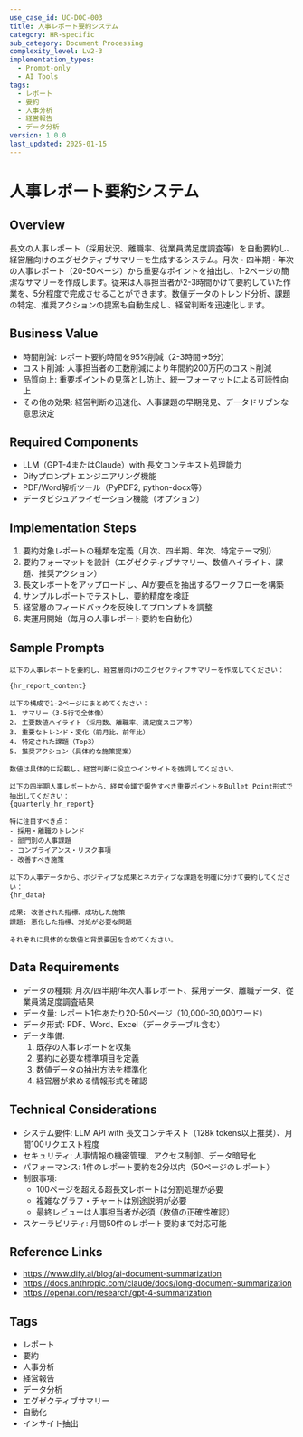```yaml
---
use_case_id: UC-DOC-003
title: 人事レポート要約システム
category: HR-specific
sub_category: Document Processing
complexity_level: Lv2-3
implementation_types:
  - Prompt-only
  - AI Tools
tags:
  - レポート
  - 要約
  - 人事分析
  - 経営報告
  - データ分析
version: 1.0.0
last_updated: 2025-01-15
---
```


# 人事レポート要約システム

## Overview

長文の人事レポート（採用状況、離職率、従業員満足度調査等）を自動要約し、経営層向けのエグゼクティブサマリーを生成するシステム。月次・四半期・年次の人事レポート（20-50ページ）から重要なポイントを抽出し、1-2ページの簡潔なサマリーを作成します。従来は人事担当者が2-3時間かけて要約していた作業を、5分程度で完成させることができます。数値データのトレンド分析、課題の特定、推奨アクションの提案も自動生成し、経営判断を迅速化します。

## Business Value

- 時間削減: レポート要約時間を95%削減（2-3時間→5分）
- コスト削減: 人事担当者の工数削減により年間約200万円のコスト削減
- 品質向上: 重要ポイントの見落とし防止、統一フォーマットによる可読性向上
- その他の効果: 経営判断の迅速化、人事課題の早期発見、データドリブンな意思決定

## Required Components

- LLM（GPT-4またはClaude）with 長文コンテキスト処理能力
- Difyプロンプトエンジニアリング機能
- PDF/Word解析ツール（PyPDF2, python-docx等）
- データビジュアライゼーション機能（オプション）

## Implementation Steps

1. 要約対象レポートの種類を定義（月次、四半期、年次、特定テーマ別）
2. 要約フォーマットを設計（エグゼクティブサマリー、数値ハイライト、課題、推奨アクション）
3. 長文レポートをアップロードし、AIが要点を抽出するワークフローを構築
4. サンプルレポートでテストし、要約精度を検証
5. 経営層のフィードバックを反映してプロンプトを調整
6. 実運用開始（毎月の人事レポート要約を自動化）

## Sample Prompts

```
以下の人事レポートを要約し、経営層向けのエグゼクティブサマリーを作成してください：

{hr_report_content}

以下の構成で1-2ページにまとめてください：
1. サマリー（3-5行で全体像）
2. 主要数値ハイライト（採用数、離職率、満足度スコア等）
3. 重要なトレンド・変化（前月比、前年比）
4. 特定された課題（Top3）
5. 推奨アクション（具体的な施策提案）

数値は具体的に記載し、経営判断に役立つインサイトを強調してください。
```

```
以下の四半期人事レポートから、経営会議で報告すべき重要ポイントをBullet Point形式で抽出してください：
{quarterly_hr_report}

特に注目すべき点：
- 採用・離職のトレンド
- 部門別の人事課題
- コンプライアンス・リスク事項
- 改善すべき施策
```

```
以下の人事データから、ポジティブな成果とネガティブな課題を明確に分けて要約してください：
{hr_data}

成果: 改善された指標、成功した施策
課題: 悪化した指標、対処が必要な問題

それぞれに具体的な数値と背景要因を含めてください。
```

## Data Requirements

- データの種類: 月次/四半期/年次人事レポート、採用データ、離職データ、従業員満足度調査結果
- データ量: レポート1件あたり20-50ページ（10,000-30,000ワード）
- データ形式: PDF、Word、Excel（データテーブル含む）
- データ準備:
  1. 既存の人事レポートを収集
  2. 要約に必要な標準項目を定義
  3. 数値データの抽出方法を標準化
  4. 経営層が求める情報形式を確認

## Technical Considerations

- システム要件: LLM API with 長文コンテキスト（128k tokens以上推奨）、月間100リクエスト程度
- セキュリティ: 人事情報の機密管理、アクセス制御、データ暗号化
- パフォーマンス: 1件のレポート要約を2分以内（50ページのレポート）
- 制限事項:
  - 100ページを超える超長文レポートは分割処理が必要
  - 複雑なグラフ・チャートは別途説明が必要
  - 最終レビューは人事担当者が必須（数値の正確性確認）
- スケーラビリティ: 月間50件のレポート要約まで対応可能

## Reference Links

- https://www.dify.ai/blog/ai-document-summarization
- https://docs.anthropic.com/claude/docs/long-document-summarization
- https://openai.com/research/gpt-4-summarization

## Tags

- レポート
- 要約
- 人事分析
- 経営報告
- データ分析
- エグゼクティブサマリー
- 自動化
- インサイト抽出
